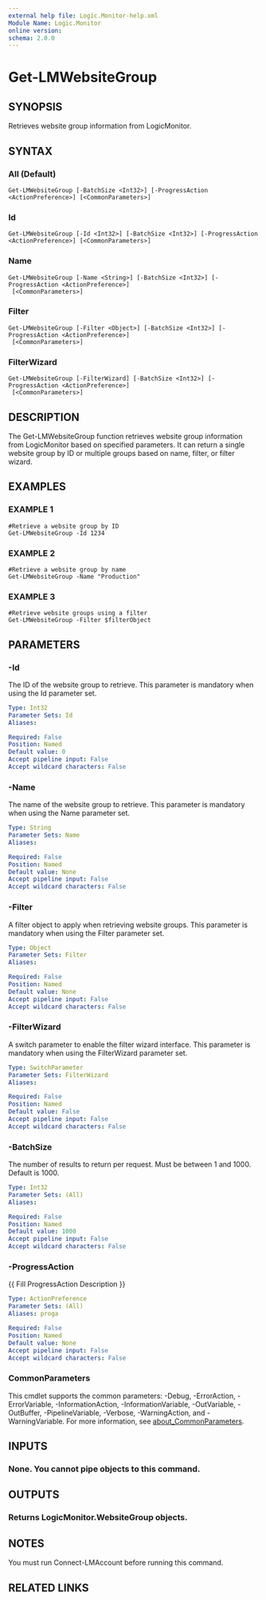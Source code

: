 ```yaml
---
external help file: Logic.Monitor-help.xml
Module Name: Logic.Monitor
online version:
schema: 2.0.0
---
```


# Get-LMWebsiteGroup

## SYNOPSIS
Retrieves website group information from LogicMonitor.

## SYNTAX

### All (Default)
```
Get-LMWebsiteGroup [-BatchSize <Int32>] [-ProgressAction <ActionPreference>] [<CommonParameters>]
```

### Id
```
Get-LMWebsiteGroup [-Id <Int32>] [-BatchSize <Int32>] [-ProgressAction <ActionPreference>] [<CommonParameters>]
```

### Name
```
Get-LMWebsiteGroup [-Name <String>] [-BatchSize <Int32>] [-ProgressAction <ActionPreference>]
 [<CommonParameters>]
```

### Filter
```
Get-LMWebsiteGroup [-Filter <Object>] [-BatchSize <Int32>] [-ProgressAction <ActionPreference>]
 [<CommonParameters>]
```

### FilterWizard
```
Get-LMWebsiteGroup [-FilterWizard] [-BatchSize <Int32>] [-ProgressAction <ActionPreference>]
 [<CommonParameters>]
```

## DESCRIPTION
The Get-LMWebsiteGroup function retrieves website group information from LogicMonitor based on specified parameters.
It can return a single website group by ID or multiple groups based on name, filter, or filter wizard.

## EXAMPLES

### EXAMPLE 1
```
#Retrieve a website group by ID
Get-LMWebsiteGroup -Id 1234
```

### EXAMPLE 2
```
#Retrieve a website group by name
Get-LMWebsiteGroup -Name "Production"
```

### EXAMPLE 3
```
#Retrieve website groups using a filter
Get-LMWebsiteGroup -Filter $filterObject
```

## PARAMETERS

### -Id
The ID of the website group to retrieve.
This parameter is mandatory when using the Id parameter set.

```yaml
Type: Int32
Parameter Sets: Id
Aliases:

Required: False
Position: Named
Default value: 0
Accept pipeline input: False
Accept wildcard characters: False
```

### -Name
The name of the website group to retrieve.
This parameter is mandatory when using the Name parameter set.

```yaml
Type: String
Parameter Sets: Name
Aliases:

Required: False
Position: Named
Default value: None
Accept pipeline input: False
Accept wildcard characters: False
```

### -Filter
A filter object to apply when retrieving website groups.
This parameter is mandatory when using the Filter parameter set.

```yaml
Type: Object
Parameter Sets: Filter
Aliases:

Required: False
Position: Named
Default value: None
Accept pipeline input: False
Accept wildcard characters: False
```

### -FilterWizard
A switch parameter to enable the filter wizard interface.
This parameter is mandatory when using the FilterWizard parameter set.

```yaml
Type: SwitchParameter
Parameter Sets: FilterWizard
Aliases:

Required: False
Position: Named
Default value: False
Accept pipeline input: False
Accept wildcard characters: False
```

### -BatchSize
The number of results to return per request.
Must be between 1 and 1000.
Default is 1000.

```yaml
Type: Int32
Parameter Sets: (All)
Aliases:

Required: False
Position: Named
Default value: 1000
Accept pipeline input: False
Accept wildcard characters: False
```

### -ProgressAction
{{ Fill ProgressAction Description }}

```yaml
Type: ActionPreference
Parameter Sets: (All)
Aliases: proga

Required: False
Position: Named
Default value: None
Accept pipeline input: False
Accept wildcard characters: False
```

### CommonParameters
This cmdlet supports the common parameters: -Debug, -ErrorAction, -ErrorVariable, -InformationAction, -InformationVariable, -OutVariable, -OutBuffer, -PipelineVariable, -Verbose, -WarningAction, and -WarningVariable. For more information, see [about_CommonParameters](http://go.microsoft.com/fwlink/?LinkID=113216).

## INPUTS

### None. You cannot pipe objects to this command.
## OUTPUTS

### Returns LogicMonitor.WebsiteGroup objects.
## NOTES
You must run Connect-LMAccount before running this command.

## RELATED LINKS
